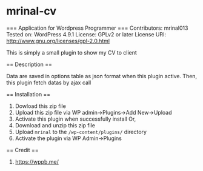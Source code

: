 # mrinal-cv

=== Application for Wordpress Programmer ===
Contributors: mrinal013
Tested on: WordPress 4.9.1
License: GPLv2 or later
License URI: http://www.gnu.org/licenses/gpl-2.0.html

This is simply a small plugin to show my CV to client

== Description ==

Data are saved in options table as json format when this plugin active. Then, this plugin fetch datas by ajax call

== Installation ==
1. Dowload this zip file
2. Upload this zip file via WP admin->Plugins->Add New->Upload
3. Activate this plugin when successfully install
Or,
1. Download and unzip this zip file
2. Upload `mrinal` to the `/wp-content/plugins/` directory
3. Activate the plugin via WP Admin->Plugins

== Credit ==
1. https://wppb.me/

